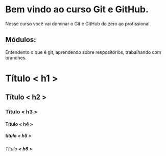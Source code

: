 # Bem vindo ao curso Git e GitHub.

Nesse curso você vai dominar o Git e GitHub do zero ao profissional.

## Módulos:
Entendento o que é git, aprendendo sobre respositórios, trabalhando com branches.

# Título **< h1 >**
## Título **< h2 >**
### Título **< h3 >**
#### Título **< h4 >**
##### titulo **< h5 >**
###### Título **< h6 >**